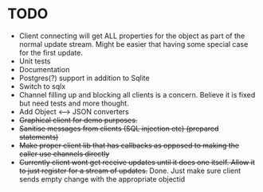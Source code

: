 # TODO

- Client connecting will get ALL properties for the object as part of the normal update stream.
  Might be easier that having some special case for the first update.
- Unit tests
- Documentation
- Postgres(?) support in addition to Sqlite
- Switch to sqlx
- Channel filling up and blocking all clients is a concern. Believe it is fixed but need tests and more thought.
- Add Object <--> JSON converters
- ~~Graphical client for demo purposes.~~
- ~~Sanitise messages from clients (SQL injection etc) (prepared statements)~~
- ~~Make proper client lib that has callbacks as opposed to making the caller use channels directly~~
- ~~Currently client wont get receive updates until it does one itself. Allow it to just register for a stream of updates.~~
  Done. Just make sure client sends empty change with the appropriate objectid


